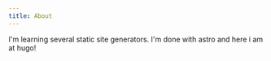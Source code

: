 ```yaml
---
title: About
---
```

I'm learning several static site generators. I'm done with astro and here i am at hugo!
